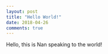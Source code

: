 ```yaml
---
layout: post
title: "Hello World!"
date: 2018-04-26
comments: true
---
```


Hello, this is Nan speaking to the world!
